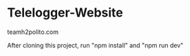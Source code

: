# Telelogger-Website

teamh2polito.com

After cloning this project, run "npm install" and "npm run dev"
